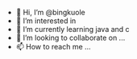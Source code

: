 - 👋 Hi, I’m @bingkuole
- 👀 I’m interested in 
- 🌱 I’m currently learning java and c
- 💞️ I’m looking to collaborate on ...
- 📫 How to reach me ...

<!---
bingkuole/bingkuole is a ✨ special ✨ repository because its `README.md` (this file) appears on your GitHub profile.
You can click the Preview link to take a look at your changes.
--->
